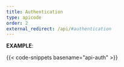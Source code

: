 ```yaml
---
title: Authentication
type: apicode
order: 2
external_redirect: /api/#authentication
---
```


**EXAMPLE**:

{{< code-snippets basename="api-auth" >}}
